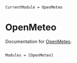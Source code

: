 ```@meta
CurrentModule = OpenMeteo
```

# OpenMeteo

Documentation for [OpenMeteo](https://github.com/TheCedarPrince/OpenMeteo.jl).

```@index
```

```@autodocs
Modules = [OpenMeteo]
```
